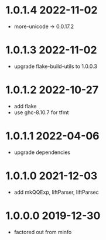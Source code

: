 1.0.1.4 2022-11-02
==================
- more-unicode -> 0.0.17.2

1.0.1.3 2022-11-02
==================
- upgrade flake-build-utils to 1.0.0.3

1.0.1.2 2022-10-27
==================
- add flake
- use ghc-8.10.7 for tfmt

1.0.1.1 2022-04-06
==================
- upgrade dependencies

1.0.1.0 2021-12-03
==================
- add mkQQExp, liftParser, liftParsec

1.0.0.0 2019-12-30
==================
- factored out from minfo

